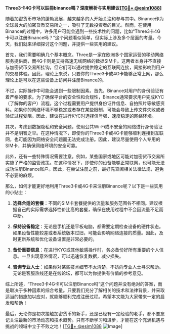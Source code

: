 **Three3卡4G卡可以註冊binance嗎？深度解析与实用建议[[TG💪+ @esim1088](https://t.me/s/esim1088)]**

随着加密货币市场的蓬勃发展，越来越多的人开始关注和参与其中。Binance作为全球最大的加密货币交易所之一，吸引了无数投资者的目光。然而，在使用Binance的过程中，许多用户可能会遇到一些技术性的问题，比如“Three3卡4G卡可以注册Binance吗？”这个问题看似简单，但实际上涉及多个层面的考量。今天，我们就来详细探讨这个问题，并提供一些实用的建议。

首先，我们需要明确几个基本概念。Three是一家在欧洲多个国家运营的移动网络服务提供商，而4G卡则是支持高速无线网络的数据SIM卡。这两者本身并不直接与加密货币交易所挂钩，但它们可以通过提供稳定的互联网连接，间接影响到用户的交易体验。因此，理论上来说，只要你的Three3卡或4G卡能够正常上网，那么理论上是可以在这些设备上访问并注册Binance的。

不过，实际操作中可能会遇到一些限制因素。首先，Binance对用户的身份验证有着严格的要求。为了确保平台的安全性和合规性，Binance通常要求用户完成KYC（了解你的客户）流程。这个过程需要用户提供身份证件信息、自拍照片等敏感资料。如果你的网络环境不够稳定或者存在某些限制，可能会导致上传文件失败或者验证过程受阻。因此，建议在进行KYC时选择信号强、速度稳定的网络环境。

其次，考虑到数据隐私和安全问题，使用公共Wi-Fi或不安全的网络进行身份验证并不是明智之举。在这种情况下，即使你的Three3卡或4G卡能够顺利连接到互联网，也可能因为网络安全问题而无法完成注册。因此，建议尽量使用个人专用的SIM卡，并确保网络环境的安全可靠。

此外，还有一些特殊情况需要注意。例如，某些国家或地区可能对加密货币交易所实施了严格的监管政策。在这种情况下，即使你的设备能够正常联网，也可能无法成功注册Binance账户。因此，在尝试注册之前，最好先查阅相关法律法规，避免不必要的麻烦。

那么，如何才能更好地利用Three3卡或4G卡来注册Binance呢？以下是一些实用的小贴士：

1. **选择合适的套餐**：不同的SIM卡套餐提供的流量和服务范围各不相同。建议根据自己的实际需求选择性价比高的套餐，确保在使用过程中不会因流量不足而中断。

2. **保持设备稳定**：无论是手机还是平板电脑，都需要定期检查设备的硬件状态。如果设备性能较差或者系统版本过旧，可能会影响网络连接的质量。因此，及时更新系统和优化设备设置是非常必要的。

3. **备份重要信息**：在进行KYC或其他敏感操作时，务必备份好所有重要的个人信息。一旦出现意外情况，可以迅速恢复数据，减少损失。

4. **咨询专业人士**：如果你对某些技术细节不太清楚，不妨向专业人士寻求帮助。无论是客服热线还是在线论坛，都可以为你提供有价值的参考意见。

综上所述，“Three3卡4G卡可以注册Binance吗”这个问题并没有绝对的答案，而是取决于多种因素的综合考量。只要我们充分了解相关的技术和法律背景，并采取适当的措施加以应对，就能够顺利完成注册过程。希望本文能为大家带来一定的启发和帮助！

最后，无论你是初次接触加密货币的新手，还是已经有一定经验的老手，都不要忘记关注最新的市场动态和技术趋势。只有不断学习和进步，才能在这个充满机遇与挑战的领域中立于不败之地！[[TG💪+ @esim1088](https://t.me/s/esim1088) ![Image](https://i.postimg.cc/4NQfJmqS/Snipaste-2025-05-13-00-14-12.png)]